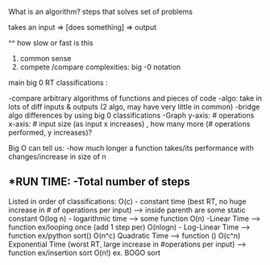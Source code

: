 What is an algorithm?
steps that solves set of problems

takes an input => [does something] => output

^^ how slow or fast is this 

1) common sense
2) compete /compare complexities: big -0 notation

main big 0 RT classifications :

-compare arbitrary algorithms of functions and pieces of code
    -algo: take in lots of diff inputs & outputs (2 algo, may have very little in common)
    -bridge algo differences by using big 0 classifications
        -Graph 
            y-axis: # operations
            x-axis: # input size 
                (as input x increases) ,  how many more (# operations performed, y increases)?

Big O can tell us:
-how much longer a function takes/its performance with changes/increase in size of n

*RUN TIME:
-Total number of steps
-

Listed in order of classifications:
 O(c) - constant time (best RT, no huge increase in # of operations per input)  --> inside parenth are some static constant 
 O(log n) - logarithmic time    --> some function
 O(n) -Linear Time  --> function ex/looping once (add 1 step per)
 O(nlogn) - Log-Linear Time --> function ex/python sort()
 O(n^c) Quadratic Time  --> function ()
 O(c^n) Exponential Time (worst RT, large increase in #operations per input)  --> function ex/insertion sort
 O(n!) ex. BOGO sort 